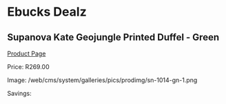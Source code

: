 
# Ebucks Dealz
## Supanova Kate Geojungle Printed Duffel - Green
[Product Page](https://www.ebucks.com/web/shop/productSelected.do?prodId=1218073990&catId=1218007340)

Price: R269.00

Image: /web/cms/system/galleries/pics/prodimg/sn-1014-gn-1.png

Savings: 


	